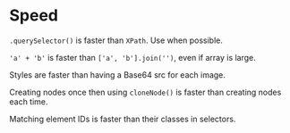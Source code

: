 # Speed
`.querySelector()` is faster than `XPath`. Use when possible.

`'a' + 'b'` is faster than `['a', 'b'].join('')`, even if array is large.

Styles are faster than having a Base64 src for each image.

Creating nodes once then using `cloneNode()` is faster than creating nodes each time.

Matching element IDs is faster than their classes in selectors.
